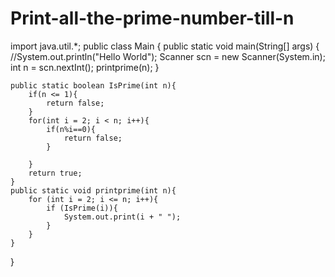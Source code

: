 # Print-all-the-prime-number-till-n

import java.util.*;
public class Main
{
	public static void main(String[] args) {
		//System.out.println("Hello World");
		Scanner scn = new Scanner(System.in);
		int n = scn.nextInt();
		printprime(n);
	}
	
	public static boolean IsPrime(int n){
	    if(n <= 1){
	        return false;
	    }
	    for(int i = 2; i < n; i++){
	        if(n%i==0){
	            return false;
	        }
	        
	    }
	    return true;
	}
	public static void printprime(int n){
	    for (int i = 2; i <= n; i++){ 
            if (IsPrime(i)){ 
                System.out.print(i + " "); 
            } 
	    }
    }
}

